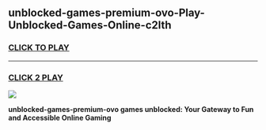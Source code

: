 
## unblocked-games-premium-ovo-Play-Unblocked-Games-Online-c2lth
<h3>
<a href="https://premium76.site?title=unblocked-games-premium-ovo&ref=25A">CLICK TO PLAY</a></h3>
<hr>

<h3>
<a href="https://premium76.site?title=unblocked-games-premium-ovo&ref=25A">CLICK 2 PLAY</a>
  
</h3>

<a href="https://premium76.site?title=unblocked-games-premium-ovo&ref=25A"><img src="https://clearcache.store/games.png"></a>


**unblocked-games-premium-ovo games unblocked: Your Gateway to Fun and Accessible Online Gaming**

